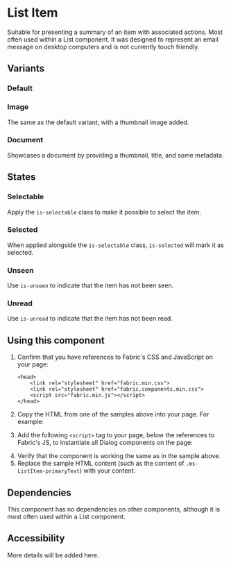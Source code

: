 # List Item
Suitable for presenting a summary of an item with associated actions. Most often used within a List component. It was designed to represent an email message on desktop computers and is not currently touch friendly.

## Variants

### Default
<!---
{{> ListItemElem props=ListItemModels.basic }}
--->

### Image
The same as the default variant, with a thumbnail image added.

<!---
{{> ListItemElem props=ListItemModels.image }}
--->

### Document
Showcases a document by providing a thumbnail, title, and some metadata.
<!---
{{> ListItemElem props=ListItemModels.document }}
--->

## States

### Selectable
Apply the `is-selectable` class to make it possible to select the item.
<!---
{{> ListItemElem props=ListItemModels.selectable }}
--->

### Selected
When applied alongside the `is-selectable` class, `is-selected` will mark it as selected.
<!---
{{> ListItemElem props=ListItemModels.selected }}
--->

### Unseen
Use `is-unseen` to indicate that the item has not been seen.
<!---
{{> ListItemElem props=ListItemModels.unseen }}
--->

### Unread
Use `is-unread` to indicate that the item has not been read.
<!---
{{> ListItemElem props=ListItemModels.unread }}
--->

## Using this component
1. Confirm that you have references to Fabric's CSS and JavaScript on your page:
    ```
    <head>
        <link rel="stylesheet" href="fabric.min.css">
        <link rel="stylesheet" href="fabric.components.min.css">
        <script src="fabric.min.js"></script>
    </head>
    ```
2. Copy the HTML from one of the samples above into your page. For example:
<!---
<pre>
    <code>
{{renderPartialPre "ListItem" "ListItemElem" ListItemModels.basic false}}
    </code>
</pre>
--->
3. Add the following `<script>` tag to your page, below the references to Fabric's JS, to instantiate all Dialog components on the page:
<!---
<pre>
    <code>
{{renderPartialPre "ListItem" "ListItemJS" "" false}}
    </code>
</pre>
--->
4. Verify that the component is working the same as in the sample above.
5. Replace the sample HTML content (such as the content of `.ms-ListItem-primaryText`) with your content.

## Dependencies
This component has no dependencies on other components, although it is most often used within a List component.

## Accessibility
More details will be added here.

<!---
{{> ListItemJS }}
--->
